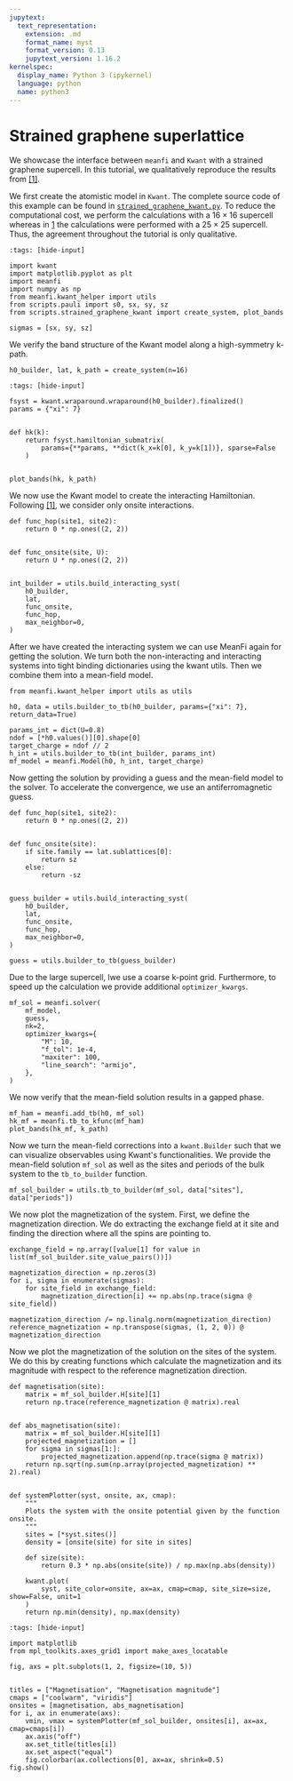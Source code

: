 ```yaml
---
jupytext:
  text_representation:
    extension: .md
    format_name: myst
    format_version: 0.13
    jupytext_version: 1.16.2
kernelspec:
  display_name: Python 3 (ipykernel)
  language: python
  name: python3
---
```


# Strained graphene superlattice

We showcase the interface between `meanfi` and `Kwant` with a strained graphene supercell. In this tutorial, we qualitatively reproduce the results from [[1]](https://doi.org/10.1088/2053-1583/ac0b48).

We first create the atomistic model in `Kwant`. The complete source code of this example can be found in [`strained_graphene_kwant.py`](./scripts/strained_graphene_kwant.py). To reduce the computational cost, we perform the calculations with a $16 \times 16$ supercell whereas in [1](https://doi.org/10.1088/2053-1583/ac0b48) the calculations were performed with a $25 \times 25$ supercell. Thus, the agreement throughout the tutorial is only qualitative.

```{code-cell} ipython3
:tags: [hide-input]

import kwant
import matplotlib.pyplot as plt
import meanfi
import numpy as np
from meanfi.kwant_helper import utils
from scripts.pauli import s0, sx, sy, sz
from scripts.strained_graphene_kwant import create_system, plot_bands

sigmas = [sx, sy, sz]
```

We verify the band structure of the Kwant model along a high-symmetry k-path.

```{code-cell} ipython3
h0_builder, lat, k_path = create_system(n=16)
```

```{code-cell} ipython3
:tags: [hide-input]

fsyst = kwant.wraparound.wraparound(h0_builder).finalized()
params = {"xi": 7}


def hk(k):
    return fsyst.hamiltonian_submatrix(
        params={**params, **dict(k_x=k[0], k_y=k[1])}, sparse=False
    )


plot_bands(hk, k_path)
```

We now use the Kwant model to create the interacting Hamiltonian. Following [[1]](https://doi.org/10.1088/2053-1583/ac0b48), we consider only onsite interactions.

```{code-cell} ipython3
def func_hop(site1, site2):
    return 0 * np.ones((2, 2))


def func_onsite(site, U):
    return U * np.ones((2, 2))


int_builder = utils.build_interacting_syst(
    h0_builder,
    lat,
    func_onsite,
    func_hop,
    max_neighbor=0,
)
```

After we have created the interacting system we can use MeanFi again for getting the solution. We turn both the non-interacting and interacting systems into tight binding dictionaries using the kwant utils. Then we combine them into a mean-field model.

```{code-cell} ipython3
from meanfi.kwant_helper import utils as utils

h0, data = utils.builder_to_tb(h0_builder, params={"xi": 7}, return_data=True)

params_int = dict(U=0.8)
ndof = [*h0.values()][0].shape[0]
target_charge = ndof // 2
h_int = utils.builder_to_tb(int_builder, params_int)
mf_model = meanfi.Model(h0, h_int, target_charge)
```

Now getting the solution by providing a guess and the mean-field model to the solver. To accelerate the convergence, we use an antiferromagnetic guess.

```{code-cell} ipython3
def func_hop(site1, site2):
    return 0 * np.ones((2, 2))


def func_onsite(site):
    if site.family == lat.sublattices[0]:
        return sz
    else:
        return -sz


guess_builder = utils.build_interacting_syst(
    h0_builder,
    lat,
    func_onsite,
    func_hop,
    max_neighbor=0,
)

guess = utils.builder_to_tb(guess_builder)
```

Due to the large supercell, lwe use a coarse k-point grid. Furthermore, to speed up the calculation we provide additional `optimizer_kwargs`.

```{code-cell} ipython3
mf_sol = meanfi.solver(
    mf_model,
    guess,
    nk=2,
    optimizer_kwargs={
        "M": 10,
        "f_tol": 1e-4,
        "maxiter": 100,
        "line_search": "armijo",
    },
)
```

We now verify that the mean-field solution results in a gapped phase.

```{code-cell} ipython3
mf_ham = meanfi.add_tb(h0, mf_sol)
hk_mf = meanfi.tb_to_kfunc(mf_ham)
plot_bands(hk_mf, k_path)
```

Now we turn the mean-field corrections into a `kwant.Builder` such that we can visualize observables using Kwant's functionalities. We provide the mean-field solution `mf_sol` as well as the sites and periods of the bulk system to the `tb_to_builder` function.

```{code-cell} ipython3
mf_sol_builder = utils.tb_to_builder(mf_sol, data["sites"], data["periods"])
```

We now plot the magnetization of the system. First, we define the magnetization direction. We do extracting the exchange field at it site and finding the direction where all the spins are pointing to.

```{code-cell} ipython3
exchange_field = np.array([value[1] for value in list(mf_sol_builder.site_value_pairs())])

magnetization_direction = np.zeros(3)
for i, sigma in enumerate(sigmas):
    for site_field in exchange_field:
        magnetization_direction[i] += np.abs(np.trace(sigma @ site_field))

magnetization_direction /= np.linalg.norm(magnetization_direction)
reference_magnetization = np.transpose(sigmas, (1, 2, 0)) @ magnetization_direction
```

Now we plot the magnetization of the solution on the sites of the system. We do this by creating functions which calculate the magnetization and its magnitude with respect to the reference magnetization direction.

```{code-cell} ipython3
def magnetisation(site):
    matrix = mf_sol_builder.H[site][1]
    return np.trace(reference_magnetization @ matrix).real


def abs_magnetisation(site):
    matrix = mf_sol_builder.H[site][1]
    projected_magnetization = []
    for sigma in sigmas[1:]:
        projected_magnetization.append(np.trace(sigma @ matrix))
    return np.sqrt(np.sum(np.array(projected_magnetization) ** 2).real)


def systemPlotter(syst, onsite, ax, cmap):
    """
    Plots the system with the onsite potential given by the function onsite.
    """
    sites = [*syst.sites()]
    density = [onsite(site) for site in sites]

    def size(site):
        return 0.3 * np.abs(onsite(site)) / np.max(np.abs(density))

    kwant.plot(
        syst, site_color=onsite, ax=ax, cmap=cmap, site_size=size, show=False, unit=1
    )
    return np.min(density), np.max(density)
```

```{code-cell} ipython3
:tags: [hide-input]

import matplotlib
from mpl_toolkits.axes_grid1 import make_axes_locatable

fig, axs = plt.subplots(1, 2, figsize=(10, 5))


titles = ["Magnetisation", "Magnetisation magnitude"]
cmaps = ["coolwarm", "viridis"]
onsites = [magnetisation, abs_magnetisation]
for i, ax in enumerate(axs):
    vmin, vmax = systemPlotter(mf_sol_builder, onsites[i], ax=ax, cmap=cmaps[i])
    ax.axis("off")
    ax.set_title(titles[i])
    ax.set_aspect("equal")
    fig.colorbar(ax.collections[0], ax=ax, shrink=0.5)
fig.show()
```
